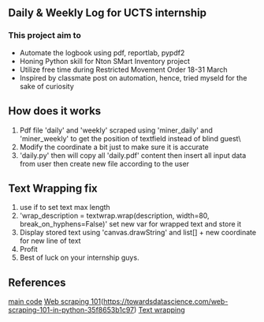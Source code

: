 ## Daily & Weekly Log for UCTS internship

### This project aim to 

- Automate the logbook using pdf, reportlab, pypdf2
- Honing Python skill for Nton SMart Inventory project
- Utilize free time during Restricted Movement Order 18-31 March
- Inspired by classmate post on automation, hence, tried myseld for the sake of curiosity

## How does it works

1. Pdf file 'daily' and 'weekly' scraped using 'miner_daily' and 'miner_weekly' to get the position of textfield instead of blind guest\
2. Modify the coordinate a bit just to make sure it is accurate
3. 'daily.py' then will copy all 'daily.pdf' content then insert all input data from user then create new file according to the user


## Text Wrapping fix
1. use if to set text max length
2. 'wrap_description = textwrap.wrap(description, width=80, break_on_hyphens=False)' set new var for wrapped text and store it
3. Display stored text using 'canvas.drawString' and list[] + new coordinate for new line of text
4. Profit
5. Best of luck on your internship guys.


## References
[main code](https://stackoverflow.com/questions/6819336/add-text-to-existing-pdf-document-in-python)
[Web scraping 101](https://pdfminer-docs.readthedocs.io/programming.html#performing-layout-analysis)(https://towardsdatascience.com/web-scraping-101-in-python-35f8653b1c97)
[Text wrapping](https://stackoverflow.com/questions/41553666/reportlab-wrap-with-drawstring)
